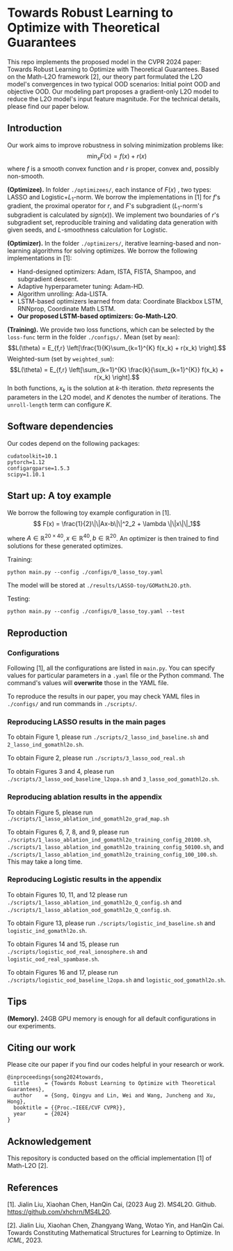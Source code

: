 # Towards Robust Learning to Optimize with Theoretical Guarantees

This repo implements the proposed model in the CVPR 2024 paper: Towards Robust Learning to Optimize with Theoretical Guarantees. 
Based on the Math-L2O framework [2], our theory part formulated the L2O model's convergences in two typical OOD scenarios: Initial point OOD and objective OOD. 
Our modeling part proposes a gradient-only L2O model to reduce the L2O model's input feature magnitude. For the technical details, please find our paper below.

## Introduction
Our work aims to improve robustness in solving minimization problems like:
$$\min_{x}F(x) = f(x) + r(x)$$
where $f$ is a smooth convex function and $r$ is proper, convex and, possibly non-smooth.


**(Optimizee).** 
In folder `./optimizees/`, each instance of $F(x)$ , two types: LASSO and Logistic+$L_1$-norm. We borrow the implementations in [1] for $f$'s gradient, the proximal operator for $r$, and $F$'s subgradient ($L_1$-norm's subgradient is calculated by $sign(x)$). We implement two boundaries of $r$'s subgradient set, reproducible training and validating data generation with given seeds, and $L$-smoothness calculation for Logistic.

**(Optimizer).** 
In the folder `./optimizers/`, iterative learning-based and non-learning algorithms for solving optimizes. We borrow the following implementations in [1]:
* Hand-designed optimizers: Adam, ISTA, FISTA, Shampoo, and subgradient descent. 
* Adaptive hyperparameter tuning: Adam-HD. 
* Algorithm unrolling: Ada-LISTA. 
* LSTM-based optimizers learned from data: Coordinate Blackbox LSTM, RNNprop, Coordinate Math LSTM. 
* **Our proposed LSTM-based optimizers: Go-Math-L2O**.

**(Training).**
We provide two loss functions, which can be selected by the `loss-func` term in the folder `./configs/.` Mean (set by `mean`):
$$L(\theta) = E_{f,r} \left[\frac{1}{K}\sum_{k=1}^{K} f(x_k) + r(x_k) \right].$$
Weighted-sum (set by `weighted_sum`):
$$L(\theta) = E_{f,r} \left[\sum_{k=1}^{K} \frac{k}{\sum_{k=1}^{K}} f(x_k) + r(x_k) \right].$$
In both functions, $x_k$ is the solution at $k$-th iteration. $theta$ represents the parameters in the L2O model, and $K$ denotes the number of iterations. The `unroll-length` term can configure $K$.



## Software dependencies
Our codes depend on the following packages:
```
cudatoolkit=10.1
pytorch=1.12
configargparse=1.5.3
scipy=1.10.1
```

## Start up: A toy example
We borrow the following toy example configuration in [1].
$$ F(x) = \frac{1}{2}\|\|Ax-b\|\|^2_2 + \lambda \|\|x\|\|_1$$

where $A\in\mathbb{R}^{20\times40},x\in\mathbb{R}^{40},b\in\mathbb{R}^{20}$. An optimizer is then trained to find solutions for these generated optimizes.

Training:
```
python main.py --config ./configs/0_lasso_toy.yaml
```
The model will be stored at `./results/LASSO-toy/GOMathL2O.pth`.

Testing:
```
python main.py --config ./configs/0_lasso_toy.yaml --test
```

## Reproduction

### Configurations 
Following [1], all the configurations are listed in `main.py`. 
You can specify values for particular parameters in a `.yaml` file or the Python command. The command's values will **overwrite** those in the YAML file.

To reproduce the results in our paper, you may check YAML files in `./configs/` and run commands in `./scripts/`.

### Reproducing LASSO results in the main pages

To obtain Figure 1, please run `./scripts/2_lasso_ind_baseline.sh` and `2_lasso_ind_gomathl2o.sh`.

To obtain Figure 2, please run `./scripts/3_lasso_ood_real.sh`

To obtain Figures 3 and 4, please run `./scripts/3_lasso_ood_baseline_l2opa.sh` and `3_lasso_ood_gomathl2o.sh`.

### Reproducing ablation results in the appendix

To obtain Figure 5, please run `./scripts/1_lasso_ablation_ind_gomathl2o_grad_map.sh`

To obtain Figures 6, 7, 8, and 9, please run `./scripts/1_lasso_ablation_ind_gomathl2o_training_config_20100.sh`, `./scripts/1_lasso_ablation_ind_gomathl2o_training_config_50100.sh`, and `./scripts/1_lasso_ablation_ind_gomathl2o_training_config_100_100.sh`. This may take a long time.

### Reproducing Logistic results in the appendix
To obtain Figures 10, 11, and 12 please run `./scripts/1_lasso_ablation_ind_gomathl2o_Q_config.sh` and `./scripts/1_lasso_ablation_ood_gomathl2o_Q_config.sh`.

To obtain Figure 13, please run `./scripts/logistic_ind_baseline.sh` and `logistic_ind_gomathl2o.sh`.

To obtain Figures 14 and 15, please run `./scripts/logistic_ood_real_ionosphere.sh` and `logistic_ood_real_spambase.sh`.

To obtain Figures 16 and 17, please run `./scripts/logistic_ood_baseline_l2opa.sh` and `logistic_ood_gomathl2o.sh`.


## Tips

**(Memory).** 24GB GPU memory is enough for all default configurations in our experiments.


## Citing our work
Please cite our paper if you find our codes helpful in your research or work.
```
@inproceedings{song2024towards,
  title     = {Towards Robust Learning to Optimize with Theoretical Guarantees},
  author    = {Song, Qingyu and Lin, Wei and Wang, Juncheng and Xu, Hong},
  booktitle = {{Proc.~IEEE/CVF CVPR}},
  year      = {2024}
}
```

## Acknowledgement
This repository is conducted based on the official implementation [1] of Math-L2O [2].


## References
[1]. Jialin Liu, Xiaohan Chen, HanQin Cai, (2023 Aug 2). MS4L2O. Github. https://github.com/xhchrn/MS4L2O.

[2]. Jialin Liu, Xiaohan Chen, Zhangyang Wang, Wotao Yin, and HanQin Cai. Towards Constituting Mathematical Structures for Learning to Optimize. In *ICML*, 2023.
